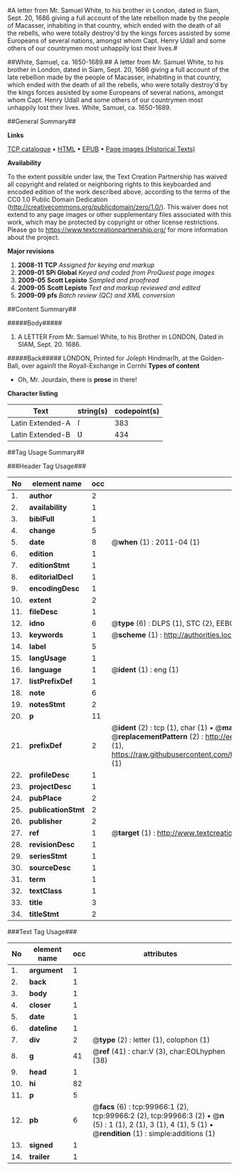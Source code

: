 #A letter from Mr. Samuel White, to his brother in London, dated in Siam, Sept. 20, 1686 giving a full account of the late rebellion made by the people of Macasser, inhabiting in that country, which ended with the death of all the rebells, who were totally destroy'd by the kings forces assisted by some Europeans of several nations, amongst whom Capt. Henry Udall and some others of our countrymen most unhappily lost their lives.#

##White, Samuel, ca. 1650-1689.##
A letter from Mr. Samuel White, to his brother in London, dated in Siam, Sept. 20, 1686 giving a full account of the late rebellion made by the people of Macasser, inhabiting in that country, which ended with the death of all the rebells, who were totally destroy'd by the kings forces assisted by some Europeans of several nations, amongst whom Capt. Henry Udall and some others of our countrymen most unhappily lost their lives.
White, Samuel, ca. 1650-1689.

##General Summary##

**Links**

[TCP catalogue](http://www.ota.ox.ac.uk/tcp/)  • 
[HTML](http://tei.it.ox.ac.uk/tcp/Texts-HTML/free/A65/A65770.html)  • 
[EPUB](http://tei.it.ox.ac.uk/tcp/Texts-EPUB/free/A65/A65770.epub) • 
[Page images (Historical Texts)](https://historicaltexts.jisc.ac.uk/eebo-13523996e)

**Availability**

To the extent possible under law, the Text Creation Partnership has waived all copyright and related or neighboring rights to this keyboarded and encoded edition of the work described above, according to the terms of the CC0 1.0 Public Domain Dedication (http://creativecommons.org/publicdomain/zero/1.0/). This waiver does not extend to any page images or other supplementary files associated with this work, which may be protected by copyright or other license restrictions. Please go to https://www.textcreationpartnership.org/ for more information about the project.

**Major revisions**

1. __2008-11__ __TCP__ *Assigned for keying and markup*
1. __2009-01__ __SPi Global__ *Keyed and coded from ProQuest page images*
1. __2009-05__ __Scott Lepisto__ *Sampled and proofread*
1. __2009-05__ __Scott Lepisto__ *Text and markup reviewed and edited*
1. __2009-09__ __pfs__ *Batch review (QC) and XML conversion*

##Content Summary##

#####Body#####

1. A LETTER From Mr. Samuel White, to his Brother in LONDON, Dated in SIAM, Sept. 20. 1686.

#####Back#####
LONDON, Printed for Joſeph Hindmarſh, at the Golden-Ball, over againſt the Royall-Exchange in Cornhi
**Types of content**

  * Oh, Mr. Jourdain, there is **prose** in there!

**Character listing**


|Text|string(s)|codepoint(s)|
|---|---|---|
|Latin Extended-A|ſ|383|
|Latin Extended-B|Ʋ|434|

##Tag Usage Summary##

###Header Tag Usage###

|No|element name|occ|attributes|
|---|---|---|---|
|1.|__author__|2||
|2.|__availability__|1||
|3.|__biblFull__|1||
|4.|__change__|5||
|5.|__date__|8| @__when__ (1) : 2011-04 (1)|
|6.|__edition__|1||
|7.|__editionStmt__|1||
|8.|__editorialDecl__|1||
|9.|__encodingDesc__|1||
|10.|__extent__|2||
|11.|__fileDesc__|1||
|12.|__idno__|6| @__type__ (6) : DLPS (1), STC (2), EEBO-CITATION (1), OCLC (1), VID (1)|
|13.|__keywords__|1| @__scheme__ (1) : http://authorities.loc.gov/ (1)|
|14.|__label__|5||
|15.|__langUsage__|1||
|16.|__language__|1| @__ident__ (1) : eng (1)|
|17.|__listPrefixDef__|1||
|18.|__note__|6||
|19.|__notesStmt__|2||
|20.|__p__|11||
|21.|__prefixDef__|2| @__ident__ (2) : tcp (1), char (1)  •  @__matchPattern__ (2) : ([0-9\-]+):([0-9IVX]+) (1), (.+) (1)  •  @__replacementPattern__ (2) : http://eebo.chadwyck.com/downloadtiff?vid=$1&page=$2 (1), https://raw.githubusercontent.com/textcreationpartnership/Texts/master/tcpchars.xml#$1 (1)|
|22.|__profileDesc__|1||
|23.|__projectDesc__|1||
|24.|__pubPlace__|2||
|25.|__publicationStmt__|2||
|26.|__publisher__|2||
|27.|__ref__|1| @__target__ (1) : http://www.textcreationpartnership.org/docs/. (1)|
|28.|__revisionDesc__|1||
|29.|__seriesStmt__|1||
|30.|__sourceDesc__|1||
|31.|__term__|1||
|32.|__textClass__|1||
|33.|__title__|3||
|34.|__titleStmt__|2||


###Text Tag Usage###

|No|element name|occ|attributes|
|---|---|---|---|
|1.|__argument__|1||
|2.|__back__|1||
|3.|__body__|1||
|4.|__closer__|1||
|5.|__date__|1||
|6.|__dateline__|1||
|7.|__div__|2| @__type__ (2) : letter (1), colophon (1)|
|8.|__g__|41| @__ref__ (41) : char:V (3), char:EOLhyphen (38)|
|9.|__head__|1||
|10.|__hi__|82||
|11.|__p__|5||
|12.|__pb__|6| @__facs__ (6) : tcp:99966:1 (2), tcp:99966:2 (2), tcp:99966:3 (2)  •  @__n__ (5) : 1 (1), 2 (1), 3 (1), 4 (1), 5 (1)  •  @__rendition__ (1) : simple:additions (1)|
|13.|__signed__|1||
|14.|__trailer__|1||
